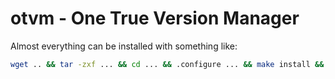 # otvm - One True Version Manager

Almost everything can be installed with something like:

```bash
wget .. && tar -zxf ... && cd ... && .configure ... && make install && ln -nfs ...
```
